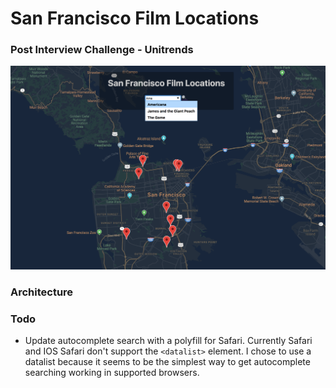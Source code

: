 # San Francisco Film Locations

### Post Interview Challenge - Unitrends

![alt text](https://github.com/tyleryoungblood/sf-movie-locations/blob/master/img/sf-film-locations.png "SF Film Locations")

### Architecture

### Todo

- Update autocomplete search with a polyfill for Safari. Currently Safari and IOS Safari don't support the `<datalist>` element. I chose to use a datalist because it seems to be the simplest way to get autocomplete searching working in supported browsers.
